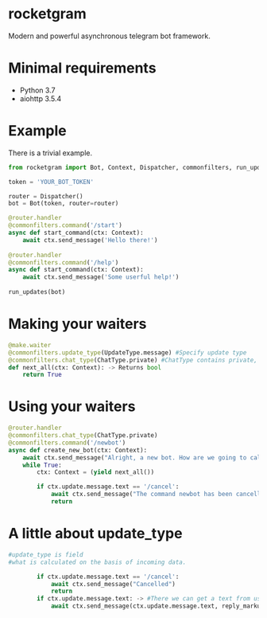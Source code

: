 # rocketgram

Modern and powerful asynchronous telegram bot framework.

# Minimal requirements

* Python 3.7
* aiohttp 3.5.4

# Example

There is a trivial example.

```python
from rocketgram import Bot, Context, Dispatcher, commonfilters, run_updates

token = 'YOUR_BOT_TOKEN'

router = Dispatcher()
bot = Bot(token, router=router)

@router.handler
@commonfilters.command('/start')
async def start_command(ctx: Context):
    await ctx.send_message('Hello there!')
    
@router.handler
@commonfilters.command('/help')
async def start_command(ctx: Context):
    await ctx.send_message('Some userful help!')
    
run_updates(bot)
```

# Making your waiters
```python
@make.waiter
@commonfilters.update_type(UpdateType.message) #Specify update type
@commonfilters.chat_type(ChatType.private) #ChatType contains private, group, supergoup and channel
def next_all(ctx: Context): -> Returns bool
    return True
  ```
# Using your waiters
```python
@router.handler
@commonfilters.chat_type(ChatType.private)
@commonfilters.command('/newbot')
async def create_new_bot(ctx: Context):
    await ctx.send_message("Alright, a new bot. How are we going to call it? Please choose a name for your bot.")
    while True:
        ctx: Context = (yield next_all())

        if ctx.update.message.text == '/cancel':
            await ctx.send_message("The command newbot has been cancelled. Anything else I can do for you?")
            return
```

# A little about update_type
```python
#update_type is field 
#what is calculated on the basis of incoming data.

        if ctx.update.message.text == '/cancel':
            await ctx.send_message("Cancelled")
            return
        if ctx.update.message.text: -> #There we can get a text from user
            await ctx.send_message(ctx.update.message.text, reply_markup=kb.kb.render())
```
